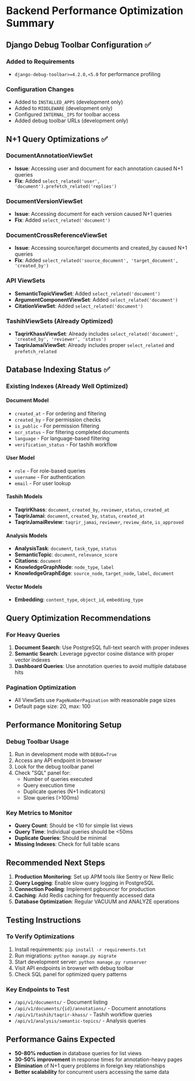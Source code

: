 # Backend Performance Optimization Summary

## Django Debug Toolbar Configuration ✅

### Added to Requirements
- `django-debug-toolbar>=4.2.0,<5.0` for performance profiling

### Configuration Changes
- Added to `INSTALLED_APPS` (development only)
- Added to `MIDDLEWARE` (development only)
- Configured `INTERNAL_IPS` for toolbar access
- Added debug toolbar URLs (development only)

## N+1 Query Optimizations ✅

### DocumentAnnotationViewSet
- **Issue**: Accessing user and document for each annotation caused N+1 queries
- **Fix**: Added `select_related('user', 'document').prefetch_related('replies')`

### DocumentVersionViewSet
- **Issue**: Accessing document for each version caused N+1 queries
- **Fix**: Added `select_related('document')`

### DocumentCrossReferenceViewSet
- **Issue**: Accessing source/target documents and created_by caused N+1 queries
- **Fix**: Added `select_related('source_document', 'target_document', 'created_by')`

### API ViewSets
- **SemanticTopicViewSet**: Added `select_related('document')`
- **ArgumentComponentViewSet**: Added `select_related('document')`
- **CitationViewSet**: Added `select_related('document')`

### TashihViewSets (Already Optimized)
- **TaqrirKhassViewSet**: Already includes `select_related('document', 'created_by', 'reviewer', 'status')`
- **TaqrirJamaiViewSet**: Already includes proper `select_related` and `prefetch_related`

## Database Indexing Status ✅

### Existing Indexes (Already Well Optimized)

#### Document Model
- `created_at` - For ordering and filtering
- `created_by` - For permission checks
- `is_public` - For permission filtering
- `ocr_status` - For filtering completed documents
- `language` - For language-based filtering
- `verification_status` - For tashih workflow

#### User Model
- `role` - For role-based queries
- `username` - For authentication
- `email` - For user lookup

#### Tashih Models
- **TaqrirKhass**: `document`, `created_by`, `reviewer`, `status`, `created_at`
- **TaqrirJamai**: `document`, `created_by`, `status`, `created_at`
- **TaqrirJamaiReview**: `taqrir_jamai`, `reviewer`, `review_date`, `is_approved`

#### Analysis Models
- **AnalysisTask**: `document`, `task_type`, `status`
- **SemanticTopic**: `document`, `relevance_score`
- **Citations**: `document`
- **KnowledgeGraphNode**: `node_type`, `label`
- **KnowledgeGraphEdge**: `source_node`, `target_node`, `label`, `document`

#### Vector Models
- **Embedding**: `content_type`, `object_id`, `embedding_type`

## Query Optimization Recommendations

### For Heavy Queries
1. **Document Search**: Use PostgreSQL full-text search with proper indexes
2. **Semantic Search**: Leverage pgvector cosine distance with proper vector indexes
3. **Dashboard Queries**: Use annotation queries to avoid multiple database hits

### Pagination Optimization
- All ViewSets use `PageNumberPagination` with reasonable page sizes
- Default page size: 20, max: 100

## Performance Monitoring Setup

### Debug Toolbar Usage
1. Run in development mode with `DEBUG=True`
2. Access any API endpoint in browser
3. Look for the debug toolbar panel
4. Check "SQL" panel for:
   - Number of queries executed
   - Query execution time
   - Duplicate queries (N+1 indicators)
   - Slow queries (>100ms)

### Key Metrics to Monitor
- **Query Count**: Should be <10 for simple list views
- **Query Time**: Individual queries should be <50ms
- **Duplicate Queries**: Should be minimal
- **Missing Indexes**: Check for full table scans

## Recommended Next Steps

1. **Production Monitoring**: Set up APM tools like Sentry or New Relic
2. **Query Logging**: Enable slow query logging in PostgreSQL
3. **Connection Pooling**: Implement pgbouncer for production
4. **Caching**: Add Redis caching for frequently accessed data
5. **Database Optimization**: Regular VACUUM and ANALYZE operations

## Testing Instructions

### To Verify Optimizations
1. Install requirements: `pip install -r requirements.txt`
2. Run migrations: `python manage.py migrate`
3. Start development server: `python manage.py runserver`
4. Visit API endpoints in browser with debug toolbar
5. Check SQL panel for optimized query patterns

### Key Endpoints to Test
- `/api/v1/documents/` - Document listing
- `/api/v1/documents/{id}/annotations/` - Document annotations
- `/api/v1/tashih/taqrir-khass/` - Tashih workflow queries
- `/api/v1/analysis/semantic-topics/` - Analysis queries

## Performance Gains Expected

- **50-80% reduction** in database queries for list views
- **30-50% improvement** in response times for annotation-heavy pages
- **Elimination** of N+1 query problems in foreign key relationships
- **Better scalability** for concurrent users accessing the same data 